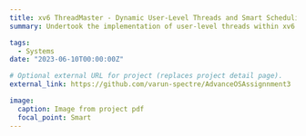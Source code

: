 ```yaml
---
title: xv6 ThreadMaster - Dynamic User-Level Threads and Smart Scheduling
summary: Undertook the implementation of user-level threads within xv6 processes by developing a comprehensive User-Level Threading Library (ULTLib). This library allowed for the segmentation of kernel-backed threads into multiple user-level threads with efficient management. Key tasks included ULTLib Initialization, dynamic Thread Creation with precise context management, intelligent Thread Switching and Scheduling incorporating multiple algorithms like round-robin and priority scheduling, and advanced Thread Yielding and Destruction capabilities. Additionally, crafted a new xv6 system call, ctime, tapping into the RISC-V register for accurate timing information. Core technologies and tools encompassed- C Programming, Assembly Language (RISC-V), OS Concepts, Thread Management, and System Calls.

tags:
  - Systems
date: "2023-06-10T00:00:00Z"

# Optional external URL for project (replaces project detail page).
external_link: https://github.com/varun-spectre/AdvanceOSAssignnment3

image:
  caption: Image from project pdf
  focal_point: Smart
---
```

